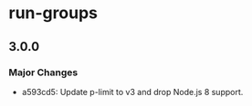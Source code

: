 # run-groups

## 3.0.0
### Major Changes

- a593cd5: Update p-limit to v3 and drop Node.js 8 support.
